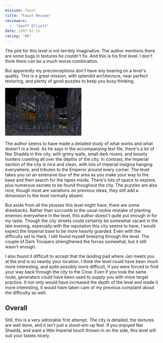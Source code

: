 ```yaml
---
mission: faust
title: "Faust Review"
reviewers: 
  -  "Geoff Elliott"
date: 1997-02-15
rating: "89"
---
```


The plot for this level is not terribly imaginative. The author mentions there are some bugs in textures he couldn't fix. And this is his first level. I don't think there can be a much worse combination.

But apparently my preconceptions don't have any bearing on a level's quality. This is a great mission, with splendid architecture, near perfect texturing, and plenty of good puzzles to keep you busy thinking.

![Faust screenshot](./faust.png "The author is very fond of large windows, many of which overlook huge open areas of the city.")

The author seems to have made a detailed study of what works and what doesn't in a level. As he says in the accompanying text file, there's a lot of Nar Shadda in this city, with grimy walls, small dark rooms, and bounty hunters crawling all over the depths of the city. In contrast, the Imperial section of the city is nice and clean, with lots of Imperial insignia hanging everywhere, and tributes to the Emperor around every corner. The level takes you on an extensive tour of the area as you make your way to the base and then search for the tapes inside. There's lots of space to explore, plus numerous secrets to be found thoughout the city. The puzzles are also nice; though most are variations on previous ideas, they still add a dimension to the level normally absent.

But aside from all the plusses this level might have, there are some drawbacks. Rather than succumb to the usual rookie mistake of planting enemies everywhere in the level, this author doesn't quite put enough in for my taste. Though the city streets could certainly be somewhat vacant in the late evening, especially with the reputation this city seems to have, I would expect the Imperial base to be more heavily guarded. Even with the difficulty set to Hard, I still found myself breezing through the level. The couple of Dark Troopers strengthened the forces somewhat, but it still wasn't enough.

I also found it difficult to accept that the landing pad where Jan meets you at the end is so nearby your location. I think the level could have been much more interesting, and quite possibly more difficult, if you were forced to find your way back through the city to the Crow. Even if you took the same route, generators could have been used to supply you with more target practice. It not only would have increased the depth of the level and made it more interesting, it would have taken care of my previous complaint about the difficulty as well.

## Overall

Still, this is a very admirable first attempt. The city is detailed, the textures are well done, and it isn't just a shoot-em-up fest. If you enjoyed Nar Shadda, and want a little Imperial touch thrown in on the side, this level will suit your tastes nicely.

